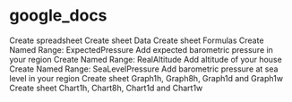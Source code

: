 google_docs
===========

Create spreadsheet
Create sheet Data
Create sheet Formulas
  Create Named Range: ExpectedPressure
    Add expected barometric pressure in your region
  Create Named Range: RealAltitude
    Add altitude of your house
  Create Named Range: SeaLevelPressure
    Add barometric pressure at sea level in your region
Create sheet Graph1h, Graph8h, Graph1d and Graph1w
Create sheet Chart1h, Chart8h, Chart1d and Chart1w
